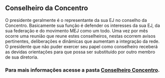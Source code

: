 ## Conselheiro da Concentro

O presidente geralmente é o representante da sua EJ no conselho da Concentro. Basicamente sua função é defender os interesses da sua EJ, da sua federação e do movimento MEJ como um todo. Uma vez por mês ocorre uma reunião que reune estes conselheiros, nestas ocorrem avisos pertinentes, deliberações e dinâmicas que aumentam a integração da rede. O presidente que não puder exercer seu papel como conselheiro receberá as devidas orientações para que possa ser substituído por outro membro de sua diretoria.

### Para mais informações acesse a pasta [Conselheiro Concentro](https://drive.google.com/drive/u/1/folders/1pyczdPZh511NLd65l6E8T0CNfXSo5rIt "Conselheiro Concentro").
